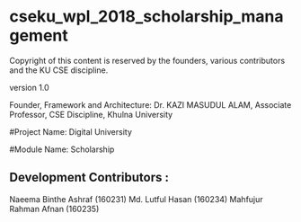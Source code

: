 # cseku_wpl_2018_scholarship_management

Copyright of this content is reserved by the founders, various contributors and the KU CSE discipline.

version 1.0

Founder, Framework and Architecture: Dr. KAZI MASUDUL ALAM, Associate Professor, CSE Discipline, Khulna University

#Project Name: Digital University

#Module Name: Scholarship

Development Contributors :
--------------------------
Naeema Binthe Ashraf (160231) 
Md. Lutful Hasan (160234) 
Mahfujur Rahman Afnan (160235) 
